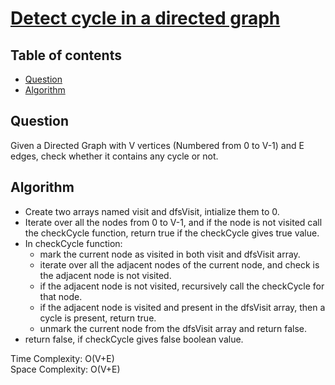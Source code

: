 # [Detect cycle in a directed graph](https://practice.geeksforgeeks.org/problems/detect-cycle-in-a-directed-graph/1)

## Table of contents

- [Question](#question)
- [Algorithm](#algorithm)

## Question
Given a Directed Graph with V vertices (Numbered from 0 to V-1) and E edges, check whether it contains any cycle or not.

## Algorithm
- Create two arrays named visit and dfsVisit, intialize them to 0.
- Iterate over all the nodes from 0 to V-1, and if the node is not visited call the checkCycle function, return true if the checkCycle gives true value.
- In checkCycle function:
    - mark the current node as visited in both visit and dfsVisit array.
    - iterate over all the adjacent nodes of the current node, and check is the adjacent node is not visited.
    - if the adjacent node is not visited, recursively call the checkCycle for that node.
    - if the adjacent node is visited and present in the dfsVisit array, then a cycle is present, return true.
    - unmark the current node from the dfsVisit array and return false.
- return false, if checkCycle gives false boolean value.

Time Complexity: O(V+E) <br />
Space Complexity: O(V+E)